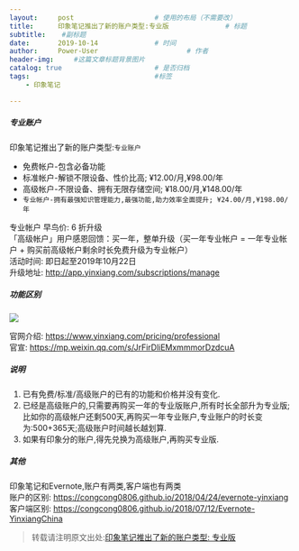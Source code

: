 ```yaml
---
layout:     post                    # 使用的布局（不需要改）
title:      印象笔记推出了新的账户类型:专业版              # 标题 
subtitle:    #副标题
date:       2019-10-14              # 时间
author:     Power-User                      # 作者
header-img:     #这篇文章标题背景图片
catalog: true                       # 是否归档
tags:                               #标签
    - 印象笔记

---
```


##### 专业账户

印象笔记推出了新的账户类型:`专业账户`<br>

* 免费帐户-包含必备功能
* 标准帐户-解锁不限设备、性价比高; ¥12.00/月,¥98.00/年
* 高级帐户-不限设备、拥有无限存储空间; ¥18.00/月,¥148.00/年
* `专业帐户-拥有最强知识管理能力,最强功能,助力效率全面提升; ¥24.00/月,¥198.00/年`

专业帐户 早鸟价: 6 折升级<br>
「高级帐户」用户感恩回馈：买一年，整单升级（买一年专业帐户 = 一年专业帐户 + 购买前高级帐户剩余时长免费升级为专业帐户）<br>
活动时间: 即日起至2019年10月22日<br>
升级地址: <http://app.yinxiang.com/subscriptions/manage>

##### 功能区别
![](http://ww1.sinaimg.cn/large/9b84e6acly1g7z726e4fhj21io1f4dqe.jpg)

官网介绍: <https://www.yinxiang.com/pricing/professional><br>
官宣: <https://mp.weixin.qq.com/s/JrFirDliEMxmmmorDzdcuA>

##### 说明
1. 已有免费/标准/高级账户的已有的功能和价格并没有变化.
2. 已经是高级账户的,只需要再购买一年的专业版账户,所有时长全部升为专业版;比如你的高级帐户还剩500天,再购买一年专业账户,专业账户的时长变为:500+365天;高级账户时间越长越划算.
3. 如果有印象分的账户,得先兑换为高级账户,再购买专业版.

##### 其他
印象笔记和Evernote,账户有两类,客户端也有两类<br>
账户的区别: <https://congcong0806.github.io/2018/04/24/evernote-yinxiang><br>
客户端区别: <https://congcong0806.github.io/2018/07/12/Evernote-YinxiangChina>

> 转载请注明原文出处:[印象笔记推出了新的账户类型: 专业版](https://congcong0806.github.io/2019/10/14/YinxiangProfessional)


